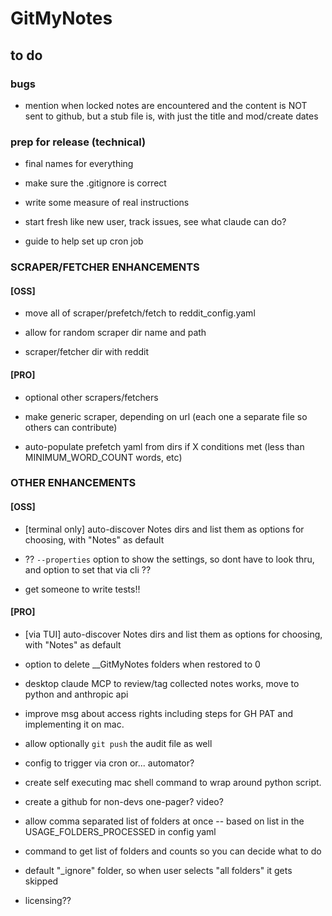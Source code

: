 # GitMyNotes

## to do

### bugs

* mention when locked notes are encountered and the content is NOT sent to github, but a stub file is, with just the title and mod/create dates


### prep for release (technical)

* final names for everything

* make sure the .gitignore is correct

* write some measure of real instructions

* start fresh like new user, track issues, see what claude can do?

* guide to help set up cron job




### SCRAPER/FETCHER ENHANCEMENTS

#### [OSS] 

* move all of scraper/prefetch/fetch to reddit_config.yaml

* allow for random scraper dir name and path

* scraper/fetcher dir with reddit 

#### [PRO] 

* optional other scrapers/fetchers

* make generic scraper, depending on url (each one a separate file so others can contribute)

* auto-populate prefetch yaml from dirs if X conditions met (less than MINIMUM_WORD_COUNT words, etc)




### OTHER ENHANCEMENTS

#### [OSS] 


* [terminal only] auto-discover Notes dirs and list them as options for choosing, with "Notes" as default

* ?? `--properties` option to show the settings, so dont have to look thru, and option to set that via cli ??

* get someone to write tests!!



#### [PRO] 

* [via TUI] auto-discover Notes dirs and list them as options for choosing, with "Notes" as default

* option to delete __GitMyNotes folders when restored to 0

* desktop claude MCP to review/tag collected notes works, move to python and anthropic api

* improve msg about access rights including steps for GH PAT and implementing it on mac. 

* allow optionally `git push` the audit file as well

* config to trigger via cron or... automator?

* create self executing mac shell command to wrap around python script. 

* create a github for non-devs one-pager? video? 

* allow comma separated list of folders at once -- based on list in the USAGE_FOLDERS_PROCESSED in config yaml

* command to get list of folders and counts so you can decide what to do

* default "_ignore" folder, so when user selects "all folders" it gets skipped

* licensing??




